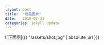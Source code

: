 ```yaml
---
layout: post
title:  "商品图片"
date:   2018-07-31
categories: jekyll update
---
```

  ![正面图]({{ "/assets/shot.jpg" | absolute_url }})
